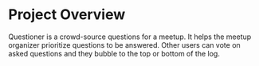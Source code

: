 # Project Overview
Questioner is a crowd-source questions for a meetup. It helps the meetup organizer prioritize questions to be answered. Other users can vote on asked questions and they bubble to the top or bottom of the log.
